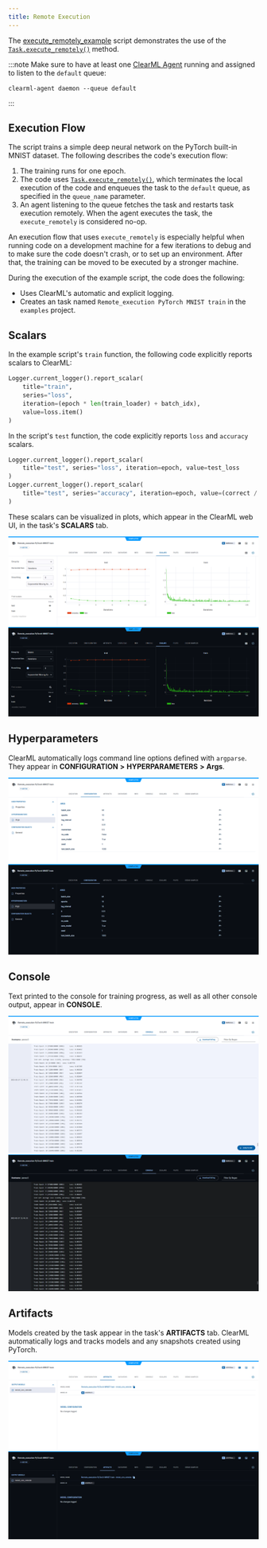 ```yaml
---
title: Remote Execution
---
```


The [execute_remotely_example](https://github.com/clearml/clearml/blob/master/examples/advanced/execute_remotely_example.py)
script demonstrates the use of the [`Task.execute_remotely()`](../../references/sdk/task.md#execute_remotely) method. 

:::note
Make sure to have at least one [ClearML Agent](../../clearml_agent.md) running and assigned to listen to the `default` queue: 
```
clearml-agent daemon --queue default
```
:::

## Execution Flow

The script trains a simple deep neural network on the PyTorch built-in MNIST dataset. The following describes the code's 
execution flow: 
1. The training runs for one epoch. 
1. The code uses [`Task.execute_remotely()`](../../references/sdk/task.md#execute_remotely), which terminates the local execution of the code and enqueues the task 
   to the `default` queue, as specified in the `queue_name` parameter.
1. An agent listening to the queue fetches the task and restarts task execution remotely. When the agent executes the task, 
   the `execute_remotely` is considered no-op. 

An execution flow that uses `execute_remotely` is especially helpful when running code on a development machine for a few iterations
to debug and to make sure the code doesn't crash, or to set up an environment. After that, the training can be 
moved to be executed by a stronger machine.

During the execution of the example script, the code does the following:
* Uses ClearML's automatic and explicit logging.
* Creates an task named `Remote_execution PyTorch MNIST train` in the `examples` project.


## Scalars

In the example script's `train` function, the following code explicitly reports scalars to ClearML:

```python
Logger.current_logger().report_scalar(
    title="train", 
    series="loss", 
    iteration=(epoch * len(train_loader) + batch_idx), 
    value=loss.item()
)
```

In the script's `test` function, the code explicitly reports `loss` and `accuracy` scalars.

```python
Logger.current_logger().report_scalar(
    title="test", series="loss", iteration=epoch, value=test_loss
)
Logger.current_logger().report_scalar(
    title="test", series="accuracy", iteration=epoch, value=(correct / len(test_loader.dataset))
)
```    

These scalars can be visualized in plots, which appear in the ClearML web UI, in the task's **SCALARS** tab. 

![Task Scalars](../../img/examples_pytorch_mnist_07.png#light-mode-only)
![Task Scalars](../../img/examples_pytorch_mnist_07_dark.png#dark-mode-only)

## Hyperparameters

ClearML automatically logs command line options defined with `argparse`. They appear in **CONFIGURATION** **>** **HYPERPARAMETERS** **>** **Args**.

![Task hyperparameters](../../img/examples_pytorch_mnist_01.png#light-mode-only)
![Task hyperparameters](../../img/examples_pytorch_mnist_01_dark.png#dark-mode-only)

## Console

Text printed to the console for training progress, as well as all other console output, appear in **CONSOLE**.

![Task console log](../../img/examples_pytorch_mnist_06.png#light-mode-only)
![Task console log](../../img/examples_pytorch_mnist_06_dark.png#dark-mode-only)

## Artifacts

Models created by the task appear in the task's **ARTIFACTS** tab. ClearML automatically logs and tracks models
and any snapshots created using PyTorch. 

![Task artifacts](../../img/examples_remote_execution_artifacts.png#light-mode-only)
![Task artifacts](../../img/examples_remote_execution_artifacts_dark.png#dark-mode-only)


